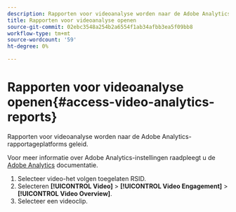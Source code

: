 ```yaml
---
description: Rapporten voor videoanalyse worden naar de Adobe Analytics-rapportageplatforms geleid.
title: Rapporten voor videoanalyse openen
source-git-commit: 02ebc3548a254b2a6554f1ab34afbb3ea5f09bb8
workflow-type: tm+mt
source-wordcount: '59'
ht-degree: 0%

---
```


# Rapporten voor videoanalyse openen{#access-video-analytics-reports}

Rapporten voor videoanalyse worden naar de Adobe Analytics-rapportageplatforms geleid.

Voor meer informatie over Adobe Analytics-instellingen raadpleegt u de [Adobe Analytics](https://microsite.omniture.com/t2/help/en_US/reference/) documentatie.
1. Selecteer video-het volgen toegelaten RSID.
1. Selecteren **[!UICONTROL Video]** > **[!UICONTROL Video Engagement]** > **[!UICONTROL Video Overview]**.
1. Selecteer een videoclip.
